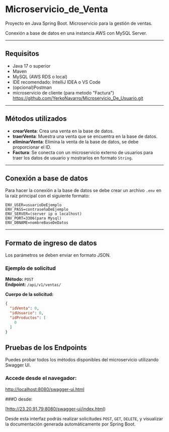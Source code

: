 # Microservicio_de_Venta

Proyecto en Java Spring Boot. Microservicio para la gestión de ventas.

Conexión a base de datos en una instancia AWS con MySQL Server.


---

## Requisitos

- Java 17 o superior
- Maven
- MySQL (AWS RDS o local)
- IDE recomendado: IntelliJ IDEA o VS Code
- (opcional)Postman
- microservicio de cliente (para metodo "Factura") https://github.com/YerkoNavarro/Microservicio_De_Usuario.git

---

## Métodos utilizados

- **crearVenta**: Crea una venta en la base de datos.  
- **traerVenta**: Muestra una venta que se encuentra en la base de datos.  
- **eliminarVenta**: Elimina la venta de la base de datos, se debe proporcionar el ID.  
- **Factura**: Se conecta con un microservicio externo de usuarios para traer los datos de usuario y mostrarlos en formato `String`.

---

## Conexión a base de datos

Para hacer la conexión a la base de datos se debe crear un archivo `.env` en la raíz principal con el siguiente formato:

```env
ENV_USER=usuarioDeEjemplo
ENV_PASS=contraseñaDeEjemplo
ENV_SERVER=(server ip o localhost)
ENV_PORT=3306(para Mysql)
ENV_DBNAME=nombreBaseDeDatos
```
---
## Formato de ingreso de datos

Los parámetros se deben enviar en formato JSON.

### Ejemplo de solicitud

**Método:** `POST`  
**Endpoint:** `/api/v1/ventas/`

**Cuerpo de la solicitud:**
```json
{
  "idVenta": 0,
  "idUsuario": 0,
  "idProductos": [
    0
  ]
}
```
## Pruebas de los Endpoints

Puedes probar todos los métodos disponibles del microservicio utilizando Swagger UI.

### Accede desde el navegador:

[http://localhost:8080/swagger-ui.html](http://localhost:8080/swagger-ui.html)

###O desde:

[http://23.20.91.79:8080/swagger-ui/index.html)

Desde esta interfaz podrás realizar solicitudes `POST`, `GET`, `DELETE`, y visualizar la documentación generada automáticamente por Spring Boot.








